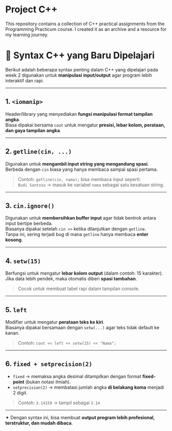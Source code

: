 # Project C++
This repository contains a collection of C++ practical assignments from the Programming Practicum course. I created it as an archive and a resource for my learning journey.


# 📘 Syntax C++ yang Baru Dipelajari

Berikut adalah beberapa syntax penting dalam C++ yang dipelajari pada week 2 digunakan untuk **manipulasi input/output** agar program lebih interaktif dan rapi.

---

## 1. `<iomanip>`
Header/library yang menyediakan **fungsi manipulasi format tampilan angka**.  
Biasa dipakai bersama `cout` untuk mengatur **presisi, lebar kolom, perataan, dan gaya tampilan angka**.

---

## 2. `getline(cin, ...)`
Digunakan untuk **mengambil input string yang mengandung spasi**.  
Berbeda dengan `cin` biasa yang hanya membaca sampai spasi pertama.  
> Contoh: `getline(cin, nama);` bisa membaca input seperti:  
> `Budi Santoso` → masuk ke variabel `nama` sebagai satu kesatuan string.

---

## 3. `cin.ignore()`
Digunakan untuk **membersihkan buffer input** agar tidak bentrok antara input bertipe berbeda.  
Biasanya dipakai setelah `cin >>` ketika dilanjutkan dengan `getline`.  
Tanpa ini, sering terjadi bug di mana `getline` hanya membaca **enter kosong**.

---

## 4. `setw(15)`
Berfungsi untuk mengatur **lebar kolom output** (dalam contoh: 15 karakter).  
Jika data lebih pendek, maka otomatis diberi **spasi tambahan**.  
> Cocok untuk membuat tabel rapi dalam tampilan console.

---

## 5. `left`
Modifier untuk mengatur **perataan teks ke kiri**.  
Biasanya dipakai bersamaan dengan `setw(...)` agar teks tidak default ke kanan.  
> Contoh: `cout << left << setw(15) << "Nama";`

---

## 6. `fixed + setprecision(2)`
- `fixed` → memaksa angka desimal ditampilkan dengan format **fixed-point** (bukan notasi ilmiah).  
- `setprecision(2)` → membatasi jumlah angka **di belakang koma** menjadi 2 digit.  
> Contoh: `3.14159` → tampil sebagai `3.14`

---

✦ Dengan syntax ini, bisa membuat **output program lebih profesional, terstruktur, dan mudah dibaca**.

